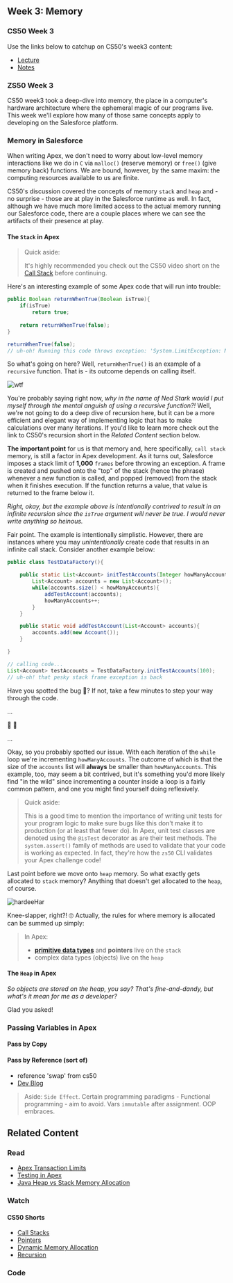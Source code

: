 ## Week 3: Memory

### CS50 Week 3
Use the links below to catchup on CS50's week3 content: 

- [Lecture](https://www.youtube.com/watch?v=cC9I3XxkZXw)
- [Notes](https://cs50.harvard.edu/college/weeks/3/notes/)

### ZS50 Week 3

CS50 week3 took a deep-dive into memory, the place in a computer's hardware architecture where the ephemeral magic of our programs live. This week we'll explore how many of those same concepts apply to developing on the Salesforce platform. 

### Memory in Salesforce

When writing Apex, we don't need to worry about low-level memory interactions like we do in `C` via `malloc()` (reserve memory) or `free()` (give memory back) functions. We are bound, however, by the same maxim: the computing resources available to us are finite. 

CS50's discussion covered the concepts of memory `stack` and `heap` and - no surprise - those are at play in the Salesforce runtime as well. In fact, although we have much more limited access to the actual memory running our Salesforce code, there are a couple places where we can see the artifacts of their presence at play.

#### The `Stack` in Apex

> Quick aside: 
> 
> It's highly recommended you check out the CS50 video short on the [Call Stack](https://www.youtube.com/embed/aCPkszeKRa4) before continuing. 

Here's an interesting example of some Apex code that will run into trouble: 

```java
public Boolean returnWhenTrue(Boolean isTrue){
    if(isTrue)
        return true; 
    
    return returnWhenTrue(false); 
}

returnWhenTrue(false);
// uh-oh! Running this code throws exception: 'System.LimitException: Maximum stack depth reached: 1001'
```

So what's going on here? Well, `returnWhenTrue()` is an example of a `recursive` function. That is - its outcome depends on calling itself. 

![wtf](https://media.giphy.com/media/114U9jSRDkSWSk/giphy.gif)

You're probably saying right now, *why in the name of Ned Stark would I put myself through the mental anguish of using a recursive function?!* Well, we're not going to do a deep dive of recursion here, but it can be a more efficient and elegant way of implementing logic that has to make calculations over many iterations. If you'd like to learn more check out the link to CS50's recursion short in the *Related Content* section below.

**The important point** for us is that memory and, here specifically, `call stack` memory, is still a factor in Apex development. As it turns out, Salesforce imposes a stack limit of **1,000** `frames` before throwing an exception. A frame is created and pushed onto the "top" of the stack (hence the phrase) whenever a new function is called, and popped (removed) from the stack when it finishes execution. If the function returns a value, that value is returned to the frame below it. 

*Right, okay, but the example above is intentionally contrived to result in an infinite recursion since the `isTrue` argument will never be true. I would never write anything so heinous.*

Fair point. The example is intentionally simplistic. However, there are instances where you may *unintentionally* create code that results in an infinite call stack. Consider another example below: 

```java
public class TestDataFactory(){

    public static List<Account> initTestAccounts(Integer howManyAccounts){
        List<Account> accounts = new List<Account>(); 
        while(accounts.size() < howManyAccounts){
            addTestAccount(accounts); 
            howManyAccounts++;  
        }
    }

    public static void addTestAccount(List<Account> accounts){
        accounts.add(new Account()); 
    }

}

// calling code...
List<Account> testAccounts = TestDataFactory.initTestAccounts(100); 
// uh-oh! that pesky stack frame exception is back

```

Have you spotted the bug 🐛? If not, take a few minutes to step your way through the code.

...

🎵 🎵

...

Okay, so you probably spotted our issue. With each iteration of the `while` loop we're incrementing `howManyAccounts`. The outcome of which is that the size of the `accounts` list will **always** be smaller than `howManyAccounts`. This example, too, may seem a bit contrived, but it's something you'd more likely find "in the wild" since incrementing a counter inside a loop is a fairly common pattern, and one you might find yourself doing reflexively. 

> Quick aside: 
> 
> This is a good time to mention the importance of writing unit tests for your program logic to make sure bugs like this don't make it to production (or at least that fewer do). In Apex, unit test classes are denoted using the `@isTest` decorator as are their test methods. The `system.assert()` family of methods are used to validate that your code is working as expected. In fact, they're how the `zs50` CLI validates your Apex challenge code! 

Last point before we move onto `heap` memory. So what exactly gets allocated to `stack` memory? Anything that doesn't get allocated to the `heap`, of course.

![hardeeHar](https://media.giphy.com/media/M7t5GIszd4Nc4/giphy.gif)

Knee-slapper, right?! 🙄 Actually, the rules for where memory is allocated can be summed up simply: 

> In Apex: 
> - [**primitive data types**](https://developer.salesforce.com/docs/atlas.en-us.apexcode.meta/apexcode/langCon_apex_primitives.htm) and **pointers** live on the `stack`
> - complex data types (objects) live on the `heap`

#### The `Heap` in Apex
*So objects are stored on the heap, you say? That's fine-and-dandy, but what's it mean for me as a developer?* 

Glad you asked!


### Passing Variables in Apex

#### Pass by Copy

#### Pass by Reference (sort of)

- reference 'swap' from cs50
- [Dev Blog](https://developer.salesforce.com/blogs/developer-relations/2012/05/passing-parameters-by-reference-and-by-value-in-apex.html)

> Aside: 
> `Side Effect`. Certain programming paradigms - Functional programming - aim to avoid. Vars `immutable` after assignment. OOP embraces.

## Related Content

### Read

- [Apex Transaction Limits](https://developer.salesforce.com/docs/atlas.en-us.apexcode.meta/apexcode/apex_gov_limits.htm)
- [Testing in Apex](https://developer.salesforce.com/docs/atlas.en-us.apexcode.meta/apexcode/apex_testing.htm)
- [Java Heap vs Stack Memory Allocation](https://www.journaldev.com/4098/java-heap-space-vs-stack-memory)

### Watch

#### CS50 Shorts

- [Call Stacks](https://www.youtube.com/embed/aCPkszeKRa4?autoplay=1&rel=0)
- [Pointers](https://www.youtube.com/embed/XISnO2YhnsY?autoplay=1&rel=0)
- [Dynamic Memory Allocation](https://www.youtube.com/embed/xa4ugmMDhiE?autoplay=1&rel=0)
- [Recursion](https://www.youtube.com/embed/mz6tAJMVmfM?autoplay=1&rel=0)

### Code